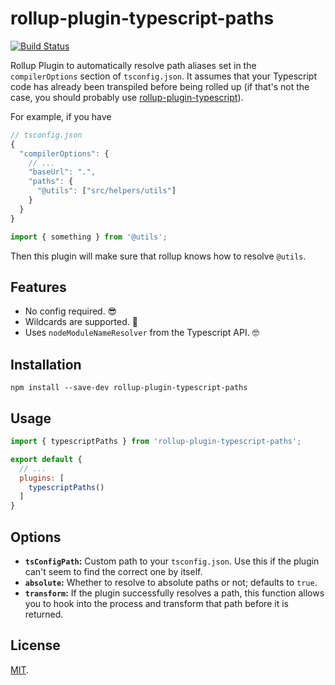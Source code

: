 # rollup-plugin-typescript-paths

[![Build Status](https://img.shields.io/endpoint.svg?url=https%3A%2F%2Factions-badge.atrox.dev%2Fsimonhaenisch%2Frollup-plugin-typescript-paths%2Fbadge&style=flat)](https://actions-badge.atrox.dev/simonhaenisch/rollup-plugin-typescript-paths/goto)

Rollup Plugin to automatically resolve path aliases set in the `compilerOptions` section of `tsconfig.json`. It assumes that your Typescript code has already been transpiled before being rolled up (if that's not the case, you should probably use [rollup-plugin-typescript](https://github.com/rollup/rollup-plugin-typescript)).

For example, if you have 

```js
// tsconfig.json
{
  "compilerOptions": {
    // ...
    "baseUrl": ".",
    "paths": {
      "@utils": ["src/helpers/utils"]
    }
  }
}
```

```js
import { something } from '@utils';
```

Then this plugin will make sure that rollup knows how to resolve `@utils`.

## Features

- No config required. 😎
- Wildcards are supported. 💪
- Uses `nodeModuleNameResolver` from the Typescript API. 🤓

## Installation

```
npm install --save-dev rollup-plugin-typescript-paths
```

## Usage

```js
import { typescriptPaths } from 'rollup-plugin-typescript-paths';

export default {
  // ...
  plugins: [
    typescriptPaths()
  ]
}
```

## Options

* **`tsConfigPath`:** Custom path to your `tsconfig.json`. Use this if the plugin can't seem to find the correct one by itself.
* **`absolute`:** Whether to resolve to absolute paths or not; defaults to `true`.
* **`transform`:** If the plugin successfully resolves a path, this function allows you to hook into the process and transform that path before it is returned.

## License

[MIT](/license).

